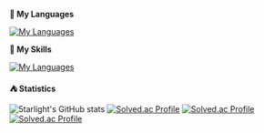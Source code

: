 **:grapes: My Languages**

[![My Languages](https://skillicons.dev/icons?i=html,css,js,ts,c,cpp,cs,rust,py,java,kotlin)](https://skillicons.dev)

**:wine_glass: My Skills**

[![My Languages](https://skillicons.dev/icons?i=react,next,jquery,express,pug,spring)](https://skillicons.dev)

**:tent: Statistics**

![5tarlight's GitHub stats](https://github-readme-stats.vercel.app/api?username=5tarlight&hide=contribs)
[![Solved.ac Profile](https://solvedac-cards-starcea.paring.moe/profile/5tarlight?size=200)](https://solved.ac/5tarlight)
[![Solved.ac Profile](https://solvedac-cards-starcea.paring.moe/problems/5tarlight)](https://solved.ac/5tarlight)
[![Solved.ac Profile](https://solvedac-cards-starcea.paring.moe/tags/5tarlight)](https://solved.ac/5tarlight)
